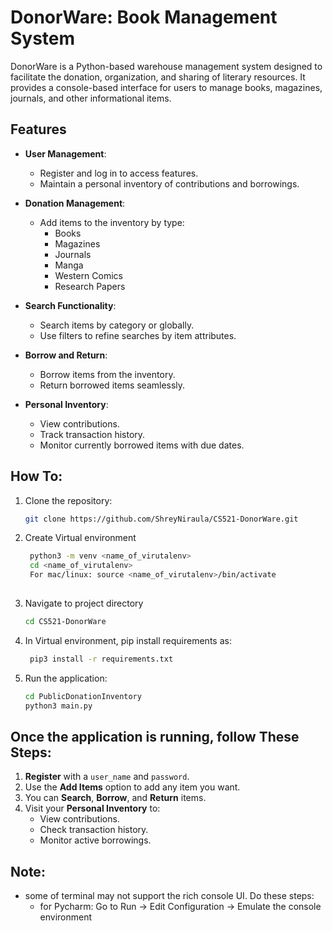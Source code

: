 # DonorWare: Book Management System

DonorWare is a Python-based warehouse management system designed to facilitate the donation, organization, and sharing of literary resources. It provides a console-based interface for users to manage books, magazines, journals, and other informational items.

## Features

- **User Management**:
  - Register and log in to access features.
  - Maintain a personal inventory of contributions and borrowings.

- **Donation Management**:
  - Add items to the inventory by type:
    - Books
    - Magazines
    - Journals
    - Manga
    - Western Comics
    - Research Papers

- **Search Functionality**:
  - Search items by category or globally.
  - Use filters to refine searches by item attributes.

- **Borrow and Return**:
  - Borrow items from the inventory.
  - Return borrowed items seamlessly.

- **Personal Inventory**:
  - View contributions.
  - Track transaction history.
  - Monitor currently borrowed items with due dates.

## How To:

1. Clone the repository:
   ```bash
   git clone https://github.com/ShreyNiraula/CS521-DonorWare.git

2. Create Virtual environment 
   ```bash
    python3 -m venv <name_of_virutalenv>
    cd <name_of_virutalenv>
    For mac/linux: source <name_of_virutalenv>/bin/activate
    
3. Navigate to project directory
    ```bash
   cd CS521-DonorWare

4. In Virtual environment, pip install requirements as:
   ```bash
    pip3 install -r requirements.txt

5. Run the application:
    ```bash
   cd PublicDonationInventory
   python3 main.py
   

## Once the application is running, follow These Steps:
1. **Register** with a `user_name` and `password`.
2. Use the **Add Items** option to add any item you want.
3. You can **Search**, **Borrow**, and **Return** items.
4. Visit your **Personal Inventory** to:
   - View contributions.
   - Check transaction history.
   - Monitor active borrowings.

## Note:
- some of terminal may not support the rich console UI. Do these steps:
  - for Pycharm: Go to Run -> Edit Configuration -> Emulate the console environment


